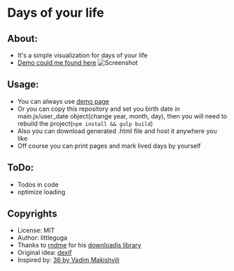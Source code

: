 Days of your life
===

## About:

* It's a simple visualization for days of your life
* [Demo could me found here]()
![Screenshot](https://raw.githubusercontent.com/littleguga/days-of-your-life/gh-pages/screenshot.png)

## Usage:
* You can always use [demo page]()
* Or you can copy this repository and set you birth date in main.js/user_date object(change year, month, day), then you will need to rebuild the project(`npm install && gulp build`)
* Also you can download generated .html file and host it anywhere you like
* Off course you can print pages and mark lived days by yourself

## ToDo:
* Todos in code
* optimize loading

## Copyrights
* License: MIT
* Author: littleguga
* Thanks to [rndme](https://github.com/rndme/) for his [downloadjs library](https://github.com/rndme/download)
* Original idea: [dexif](https://github.com/dexif/YourLife)
* Inspired by: [36 by Vadim Makishvili](https://www.youtube.com/watch?v=xPPCzryZK44)